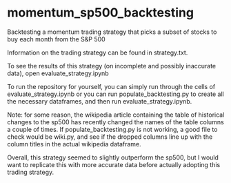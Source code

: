 # momentum_sp500_backtesting
Backtesting a momentum trading strategy that picks a subset of stocks to buy each month from the S&amp;P 500

Information on the trading strategy can be found in strategy.txt.

To see the results of this strategy (on incomplete and possibly inaccurate data), open evaluate_strategy.ipynb

To run the repository for yourself, you can simply run through the cells of evaluate_strategy.ipynb 
or you can run populate_backtesting.py to create all the necessary dataframes, and then run 
evaluate_strategy.ipynb.

Note: for some reason, the wikipedia article containing the table of historical changes to the sp500
has recently changed the names of the table columns a couple of times.  If populate_backtesting.py is 
not working, a good file to check would be wiki.py, and see if the dropped columns line up with the 
column titles in the actual wikipedia dataframe.

Overall, this strategy seemed to slightly outperform the sp500, but I would want to replicate this with
more accurate data before actually adopting this trading strategy.
